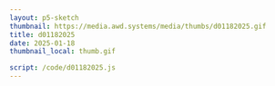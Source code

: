 ```yaml
---
layout: p5-sketch
thumbnail: https://media.awd.systems/media/thumbs/d01182025.gif
title: d01182025
date: 2025-01-18
thumbnail_local: thumb.gif

script: /code/d01182025.js
---
```

